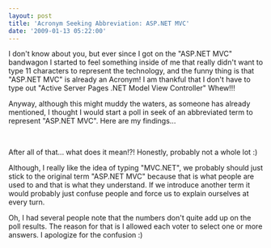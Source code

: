 ```yaml
---
layout: post
title: 'Acronym Seeking Abbreviation: ASP.NET MVC'
date: '2009-01-13 05:22:00'
---
```


<p>I don't know about you, but ever since I got on the "ASP.NET MVC" bandwagon I started to feel something inside of me that really didn't want to type 11 characters to represent the technology, and the funny thing is that "ASP.NET MVC" is already an Acronym! I am thankful that I don't have to type out "Active Server Pages .NET Model View Controller" Whew!!!</p><p>Anyway, although this might muddy the waters, as someone has already mentioned, I thought I would start a poll in seek of an abbreviated term to represent "ASP.NET MVC". Here are my findings...</p><br><a href="http://1.bp.blogspot.com/_L6DiZQsfJzs/SWwoXMW-V8I/AAAAAAAAGek/ZhYJfBOdP6M/s1600-h/MvcPollResults.PNG"><img src="http://1.bp.blogspot.com/_L6DiZQsfJzs/SWwoXMW-V8I/AAAAAAAAGek/ZhYJfBOdP6M/s400/MvcPollResults.PNG" border="0" alt=""></a><br><p>After all of that... what does it mean!?! Honestly, probably not a whole lot :)</p><p>Although, I really like the idea of typing "MVC.NET", we probably should just stick to the original term "ASP.NET MVC" because that is what people are used to and that is what they understand. If we introduce another term it would probably just confuse people and force us to explain ourselves at every turn.</p><p>Oh, I had several people note that the numbers don't quite add up on the poll results. The reason for that is I allowed each voter to select one or more answers. I apologize for the confusion :)</p>